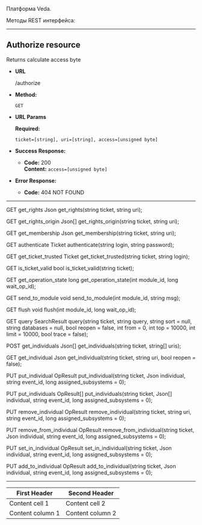 Платформа Veda.

Методы REST интерфейса:

-------------------------------

**Authorize resource**
----
  Returns calculate access byte

* **URL**

  /authorize

* **Method:**

  `GET`
  
*  **URL Params**

   **Required:**
 
   `ticket=[string], uri=[string], access=[unsigned byte]`

* **Success Response:**

  * **Code:** 200 <br />
    **Content:** `access=[unsigned byte]`
 
* **Error Response:**

  * **Code:** 404 NOT FOUND <br />

-------------------------------


GET get_rights
    Json get_rights(string ticket, string uri);

GET get_rights_origin
    Json[] get_rights_origin(string ticket, string uri);

GET get_membership
    Json get_membership(string ticket, string uri);

GET authenticate
    Ticket authenticate(string login, string password);

GET get_ticket_trusted
    Ticket get_ticket_trusted(string ticket, string login);

GET is_ticket_valid
    bool is_ticket_valid(string ticket);

GET get_operation_state
    long get_operation_state(int module_id, long wait_op_id);

GET send_to_module
    void send_to_module(int module_id, string msg);

GET flush
    void flush(int module_id, long wait_op_id);

GET query
    SearchResult query(string ticket, string query, string sort = null, string databases = null, bool reopen = false, int from = 0, int top = 10000,
                       int limit = 10000, bool trace = false);

POST get_individuals
    Json[] get_individuals(string ticket, string[] uris);

GET get_individual
    Json get_individual(string ticket, string uri, bool reopen = false);

PUT put_individual
    OpResult put_individual(string ticket, Json individual, string event_id, long assigned_subsystems = 0);

PUT put_individuals
    OpResult[] put_individuals(string ticket, Json[] individual, string event_id, long assigned_subsystems = 0);

PUT remove_individual
    OpResult remove_individual(string ticket, string uri, string event_id, long assigned_subsystems = 0);

PUT remove_from_individual
    OpResult remove_from_individual(string ticket, Json individual, string event_id, long assigned_subsystems = 0);

PUT set_in_individual
    OpResult set_in_individual(string ticket, Json individual, string event_id, long assigned_subsystems = 0);

PUT add_to_individual
    OpResult add_to_individual(string ticket, Json individual, string event_id, long assigned_subsystems = 0);

-----------------------------------

First Header       | Second Header
------------------ | -------------
Content cell 1     | Content cell 2
Content column 1   | Content column 2







